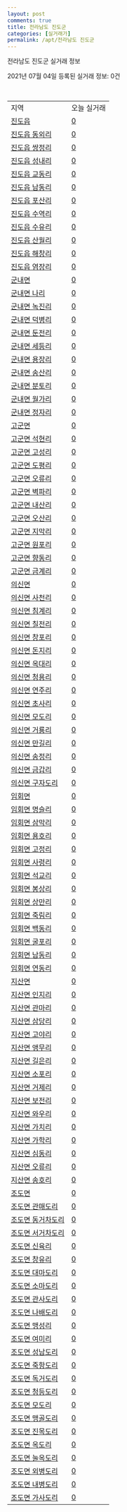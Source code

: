 ```yaml
---
layout: post
comments: true
title: 전라남도 진도군
categories: [실거래가]
permalink: /apt/전라남도 진도군
---
```


전라남도 진도군 실거래 정보

2021년 07월 04일 등록된 실거래 정보: 0건

<script type="text/javascript">
  google.charts.load('current', {'packages':['corechart']});
  google.charts.setOnLoadCallback(drawChart);

  function drawChart() {
    var data = google.visualization.arrayToDataTable([['거래일', '매매', '전월세', '전매'], ['20-07', 10, 1, 3], ['20-08', 9, 2, 0], ['20-09', 5, 4, 3], ['20-10', 24, 1, 0], ['20-11', 13, 1, 0], ['20-12', 11, 1, 0], ['21-01', 11, 0, 0], ['21-02', 5, 1, 0], ['21-03', 5, 0, 0], ['21-04', 5, 2, 0], ['21-05', 3, 1, 0], ['21-06', 4, 0, 0]]);

    var options = {
      title: '최근 유형별 거래량 추이',
      legend: { position: 'bottom' }
    };

    var chart = new google.visualization.LineChart(document.getElementById('columnchart_material'));
    chart.draw(data, (options));
  }
</script>

<div id="columnchart_material" style="width: 95%; margin-left: -35px"></div>
<br>
<table class="sortable">
  <tr>
    <td>지역</td>
    <td>오늘 실거래</td>
  </tr>

  
  <tr class="item">
    <td><a href="전라남도 진도군 진도읍">진도읍</a></td>
    <td><a href="전라남도 진도군 진도읍">0</a></td>
  </tr>
    

  <tr class="item">
    <td><a href="전라남도 진도군 진도읍 동외리">진도읍 동외리</a></td>
    <td><a href="전라남도 진도군 진도읍 동외리">0</a></td>
  </tr>
    

  <tr class="item">
    <td><a href="전라남도 진도군 진도읍 쌍정리">진도읍 쌍정리</a></td>
    <td><a href="전라남도 진도군 진도읍 쌍정리">0</a></td>
  </tr>
    

  <tr class="item">
    <td><a href="전라남도 진도군 진도읍 성내리">진도읍 성내리</a></td>
    <td><a href="전라남도 진도군 진도읍 성내리">0</a></td>
  </tr>
    

  <tr class="item">
    <td><a href="전라남도 진도군 진도읍 교동리">진도읍 교동리</a></td>
    <td><a href="전라남도 진도군 진도읍 교동리">0</a></td>
  </tr>
    

  <tr class="item">
    <td><a href="전라남도 진도군 진도읍 남동리">진도읍 남동리</a></td>
    <td><a href="전라남도 진도군 진도읍 남동리">0</a></td>
  </tr>
    

  <tr class="item">
    <td><a href="전라남도 진도군 진도읍 포산리">진도읍 포산리</a></td>
    <td><a href="전라남도 진도군 진도읍 포산리">0</a></td>
  </tr>
    

  <tr class="item">
    <td><a href="전라남도 진도군 진도읍 수역리">진도읍 수역리</a></td>
    <td><a href="전라남도 진도군 진도읍 수역리">0</a></td>
  </tr>
    

  <tr class="item">
    <td><a href="전라남도 진도군 진도읍 수유리">진도읍 수유리</a></td>
    <td><a href="전라남도 진도군 진도읍 수유리">0</a></td>
  </tr>
    

  <tr class="item">
    <td><a href="전라남도 진도군 진도읍 산월리">진도읍 산월리</a></td>
    <td><a href="전라남도 진도군 진도읍 산월리">0</a></td>
  </tr>
    

  <tr class="item">
    <td><a href="전라남도 진도군 진도읍 해창리">진도읍 해창리</a></td>
    <td><a href="전라남도 진도군 진도읍 해창리">0</a></td>
  </tr>
    

  <tr class="item">
    <td><a href="전라남도 진도군 진도읍 염장리">진도읍 염장리</a></td>
    <td><a href="전라남도 진도군 진도읍 염장리">0</a></td>
  </tr>
    

  <tr class="item">
    <td><a href="전라남도 진도군 군내면">군내면</a></td>
    <td><a href="전라남도 진도군 군내면">0</a></td>
  </tr>
    

  <tr class="item">
    <td><a href="전라남도 진도군 군내면 나리">군내면 나리</a></td>
    <td><a href="전라남도 진도군 군내면 나리">0</a></td>
  </tr>
    

  <tr class="item">
    <td><a href="전라남도 진도군 군내면 녹진리">군내면 녹진리</a></td>
    <td><a href="전라남도 진도군 군내면 녹진리">0</a></td>
  </tr>
    

  <tr class="item">
    <td><a href="전라남도 진도군 군내면 덕병리">군내면 덕병리</a></td>
    <td><a href="전라남도 진도군 군내면 덕병리">0</a></td>
  </tr>
    

  <tr class="item">
    <td><a href="전라남도 진도군 군내면 둔전리">군내면 둔전리</a></td>
    <td><a href="전라남도 진도군 군내면 둔전리">0</a></td>
  </tr>
    

  <tr class="item">
    <td><a href="전라남도 진도군 군내면 세등리">군내면 세등리</a></td>
    <td><a href="전라남도 진도군 군내면 세등리">0</a></td>
  </tr>
    

  <tr class="item">
    <td><a href="전라남도 진도군 군내면 용장리">군내면 용장리</a></td>
    <td><a href="전라남도 진도군 군내면 용장리">0</a></td>
  </tr>
    

  <tr class="item">
    <td><a href="전라남도 진도군 군내면 송산리">군내면 송산리</a></td>
    <td><a href="전라남도 진도군 군내면 송산리">0</a></td>
  </tr>
    

  <tr class="item">
    <td><a href="전라남도 진도군 군내면 분토리">군내면 분토리</a></td>
    <td><a href="전라남도 진도군 군내면 분토리">0</a></td>
  </tr>
    

  <tr class="item">
    <td><a href="전라남도 진도군 군내면 월가리">군내면 월가리</a></td>
    <td><a href="전라남도 진도군 군내면 월가리">0</a></td>
  </tr>
    

  <tr class="item">
    <td><a href="전라남도 진도군 군내면 정자리">군내면 정자리</a></td>
    <td><a href="전라남도 진도군 군내면 정자리">0</a></td>
  </tr>
    

  <tr class="item">
    <td><a href="전라남도 진도군 고군면">고군면</a></td>
    <td><a href="전라남도 진도군 고군면">0</a></td>
  </tr>
    

  <tr class="item">
    <td><a href="전라남도 진도군 고군면 석현리">고군면 석현리</a></td>
    <td><a href="전라남도 진도군 고군면 석현리">0</a></td>
  </tr>
    

  <tr class="item">
    <td><a href="전라남도 진도군 고군면 고성리">고군면 고성리</a></td>
    <td><a href="전라남도 진도군 고군면 고성리">0</a></td>
  </tr>
    

  <tr class="item">
    <td><a href="전라남도 진도군 고군면 도평리">고군면 도평리</a></td>
    <td><a href="전라남도 진도군 고군면 도평리">0</a></td>
  </tr>
    

  <tr class="item">
    <td><a href="전라남도 진도군 고군면 오류리">고군면 오류리</a></td>
    <td><a href="전라남도 진도군 고군면 오류리">0</a></td>
  </tr>
    

  <tr class="item">
    <td><a href="전라남도 진도군 고군면 벽파리">고군면 벽파리</a></td>
    <td><a href="전라남도 진도군 고군면 벽파리">0</a></td>
  </tr>
    

  <tr class="item">
    <td><a href="전라남도 진도군 고군면 내산리">고군면 내산리</a></td>
    <td><a href="전라남도 진도군 고군면 내산리">0</a></td>
  </tr>
    

  <tr class="item">
    <td><a href="전라남도 진도군 고군면 오산리">고군면 오산리</a></td>
    <td><a href="전라남도 진도군 고군면 오산리">0</a></td>
  </tr>
    

  <tr class="item">
    <td><a href="전라남도 진도군 고군면 지막리">고군면 지막리</a></td>
    <td><a href="전라남도 진도군 고군면 지막리">0</a></td>
  </tr>
    

  <tr class="item">
    <td><a href="전라남도 진도군 고군면 원포리">고군면 원포리</a></td>
    <td><a href="전라남도 진도군 고군면 원포리">0</a></td>
  </tr>
    

  <tr class="item">
    <td><a href="전라남도 진도군 고군면 향동리">고군면 향동리</a></td>
    <td><a href="전라남도 진도군 고군면 향동리">0</a></td>
  </tr>
    

  <tr class="item">
    <td><a href="전라남도 진도군 고군면 금계리">고군면 금계리</a></td>
    <td><a href="전라남도 진도군 고군면 금계리">0</a></td>
  </tr>
    

  <tr class="item">
    <td><a href="전라남도 진도군 의신면">의신면</a></td>
    <td><a href="전라남도 진도군 의신면">0</a></td>
  </tr>
    

  <tr class="item">
    <td><a href="전라남도 진도군 의신면 사천리">의신면 사천리</a></td>
    <td><a href="전라남도 진도군 의신면 사천리">0</a></td>
  </tr>
    

  <tr class="item">
    <td><a href="전라남도 진도군 의신면 침계리">의신면 침계리</a></td>
    <td><a href="전라남도 진도군 의신면 침계리">0</a></td>
  </tr>
    

  <tr class="item">
    <td><a href="전라남도 진도군 의신면 칠전리">의신면 칠전리</a></td>
    <td><a href="전라남도 진도군 의신면 칠전리">0</a></td>
  </tr>
    

  <tr class="item">
    <td><a href="전라남도 진도군 의신면 창포리">의신면 창포리</a></td>
    <td><a href="전라남도 진도군 의신면 창포리">0</a></td>
  </tr>
    

  <tr class="item">
    <td><a href="전라남도 진도군 의신면 돈지리">의신면 돈지리</a></td>
    <td><a href="전라남도 진도군 의신면 돈지리">0</a></td>
  </tr>
    

  <tr class="item">
    <td><a href="전라남도 진도군 의신면 옥대리">의신면 옥대리</a></td>
    <td><a href="전라남도 진도군 의신면 옥대리">0</a></td>
  </tr>
    

  <tr class="item">
    <td><a href="전라남도 진도군 의신면 청용리">의신면 청용리</a></td>
    <td><a href="전라남도 진도군 의신면 청용리">0</a></td>
  </tr>
    

  <tr class="item">
    <td><a href="전라남도 진도군 의신면 연주리">의신면 연주리</a></td>
    <td><a href="전라남도 진도군 의신면 연주리">0</a></td>
  </tr>
    

  <tr class="item">
    <td><a href="전라남도 진도군 의신면 초사리">의신면 초사리</a></td>
    <td><a href="전라남도 진도군 의신면 초사리">0</a></td>
  </tr>
    

  <tr class="item">
    <td><a href="전라남도 진도군 의신면 모도리">의신면 모도리</a></td>
    <td><a href="전라남도 진도군 의신면 모도리">0</a></td>
  </tr>
    

  <tr class="item">
    <td><a href="전라남도 진도군 의신면 거룡리">의신면 거룡리</a></td>
    <td><a href="전라남도 진도군 의신면 거룡리">0</a></td>
  </tr>
    

  <tr class="item">
    <td><a href="전라남도 진도군 의신면 만길리">의신면 만길리</a></td>
    <td><a href="전라남도 진도군 의신면 만길리">0</a></td>
  </tr>
    

  <tr class="item">
    <td><a href="전라남도 진도군 의신면 송정리">의신면 송정리</a></td>
    <td><a href="전라남도 진도군 의신면 송정리">0</a></td>
  </tr>
    

  <tr class="item">
    <td><a href="전라남도 진도군 의신면 금갑리">의신면 금갑리</a></td>
    <td><a href="전라남도 진도군 의신면 금갑리">0</a></td>
  </tr>
    

  <tr class="item">
    <td><a href="전라남도 진도군 의신면 구자도리">의신면 구자도리</a></td>
    <td><a href="전라남도 진도군 의신면 구자도리">0</a></td>
  </tr>
    

  <tr class="item">
    <td><a href="전라남도 진도군 임회면">임회면</a></td>
    <td><a href="전라남도 진도군 임회면">0</a></td>
  </tr>
    

  <tr class="item">
    <td><a href="전라남도 진도군 임회면 명슬리">임회면 명슬리</a></td>
    <td><a href="전라남도 진도군 임회면 명슬리">0</a></td>
  </tr>
    

  <tr class="item">
    <td><a href="전라남도 진도군 임회면 삼막리">임회면 삼막리</a></td>
    <td><a href="전라남도 진도군 임회면 삼막리">0</a></td>
  </tr>
    

  <tr class="item">
    <td><a href="전라남도 진도군 임회면 용호리">임회면 용호리</a></td>
    <td><a href="전라남도 진도군 임회면 용호리">0</a></td>
  </tr>
    

  <tr class="item">
    <td><a href="전라남도 진도군 임회면 고정리">임회면 고정리</a></td>
    <td><a href="전라남도 진도군 임회면 고정리">0</a></td>
  </tr>
    

  <tr class="item">
    <td><a href="전라남도 진도군 임회면 사령리">임회면 사령리</a></td>
    <td><a href="전라남도 진도군 임회면 사령리">0</a></td>
  </tr>
    

  <tr class="item">
    <td><a href="전라남도 진도군 임회면 석교리">임회면 석교리</a></td>
    <td><a href="전라남도 진도군 임회면 석교리">0</a></td>
  </tr>
    

  <tr class="item">
    <td><a href="전라남도 진도군 임회면 봉상리">임회면 봉상리</a></td>
    <td><a href="전라남도 진도군 임회면 봉상리">0</a></td>
  </tr>
    

  <tr class="item">
    <td><a href="전라남도 진도군 임회면 상만리">임회면 상만리</a></td>
    <td><a href="전라남도 진도군 임회면 상만리">0</a></td>
  </tr>
    

  <tr class="item">
    <td><a href="전라남도 진도군 임회면 죽림리">임회면 죽림리</a></td>
    <td><a href="전라남도 진도군 임회면 죽림리">0</a></td>
  </tr>
    

  <tr class="item">
    <td><a href="전라남도 진도군 임회면 백동리">임회면 백동리</a></td>
    <td><a href="전라남도 진도군 임회면 백동리">0</a></td>
  </tr>
    

  <tr class="item">
    <td><a href="전라남도 진도군 임회면 굴포리">임회면 굴포리</a></td>
    <td><a href="전라남도 진도군 임회면 굴포리">0</a></td>
  </tr>
    

  <tr class="item">
    <td><a href="전라남도 진도군 임회면 남동리">임회면 남동리</a></td>
    <td><a href="전라남도 진도군 임회면 남동리">0</a></td>
  </tr>
    

  <tr class="item">
    <td><a href="전라남도 진도군 임회면 연동리">임회면 연동리</a></td>
    <td><a href="전라남도 진도군 임회면 연동리">0</a></td>
  </tr>
    

  <tr class="item">
    <td><a href="전라남도 진도군 지산면">지산면</a></td>
    <td><a href="전라남도 진도군 지산면">0</a></td>
  </tr>
    

  <tr class="item">
    <td><a href="전라남도 진도군 지산면 인지리">지산면 인지리</a></td>
    <td><a href="전라남도 진도군 지산면 인지리">0</a></td>
  </tr>
    

  <tr class="item">
    <td><a href="전라남도 진도군 지산면 관마리">지산면 관마리</a></td>
    <td><a href="전라남도 진도군 지산면 관마리">0</a></td>
  </tr>
    

  <tr class="item">
    <td><a href="전라남도 진도군 지산면 삼당리">지산면 삼당리</a></td>
    <td><a href="전라남도 진도군 지산면 삼당리">0</a></td>
  </tr>
    

  <tr class="item">
    <td><a href="전라남도 진도군 지산면 고야리">지산면 고야리</a></td>
    <td><a href="전라남도 진도군 지산면 고야리">0</a></td>
  </tr>
    

  <tr class="item">
    <td><a href="전라남도 진도군 지산면 앵무리">지산면 앵무리</a></td>
    <td><a href="전라남도 진도군 지산면 앵무리">0</a></td>
  </tr>
    

  <tr class="item">
    <td><a href="전라남도 진도군 지산면 길은리">지산면 길은리</a></td>
    <td><a href="전라남도 진도군 지산면 길은리">0</a></td>
  </tr>
    

  <tr class="item">
    <td><a href="전라남도 진도군 지산면 소포리">지산면 소포리</a></td>
    <td><a href="전라남도 진도군 지산면 소포리">0</a></td>
  </tr>
    

  <tr class="item">
    <td><a href="전라남도 진도군 지산면 거제리">지산면 거제리</a></td>
    <td><a href="전라남도 진도군 지산면 거제리">0</a></td>
  </tr>
    

  <tr class="item">
    <td><a href="전라남도 진도군 지산면 보전리">지산면 보전리</a></td>
    <td><a href="전라남도 진도군 지산면 보전리">0</a></td>
  </tr>
    

  <tr class="item">
    <td><a href="전라남도 진도군 지산면 와우리">지산면 와우리</a></td>
    <td><a href="전라남도 진도군 지산면 와우리">0</a></td>
  </tr>
    

  <tr class="item">
    <td><a href="전라남도 진도군 지산면 가치리">지산면 가치리</a></td>
    <td><a href="전라남도 진도군 지산면 가치리">0</a></td>
  </tr>
    

  <tr class="item">
    <td><a href="전라남도 진도군 지산면 가학리">지산면 가학리</a></td>
    <td><a href="전라남도 진도군 지산면 가학리">0</a></td>
  </tr>
    

  <tr class="item">
    <td><a href="전라남도 진도군 지산면 심동리">지산면 심동리</a></td>
    <td><a href="전라남도 진도군 지산면 심동리">0</a></td>
  </tr>
    

  <tr class="item">
    <td><a href="전라남도 진도군 지산면 오류리">지산면 오류리</a></td>
    <td><a href="전라남도 진도군 지산면 오류리">0</a></td>
  </tr>
    

  <tr class="item">
    <td><a href="전라남도 진도군 지산면 송호리">지산면 송호리</a></td>
    <td><a href="전라남도 진도군 지산면 송호리">0</a></td>
  </tr>
    

  <tr class="item">
    <td><a href="전라남도 진도군 조도면">조도면</a></td>
    <td><a href="전라남도 진도군 조도면">0</a></td>
  </tr>
    

  <tr class="item">
    <td><a href="전라남도 진도군 조도면 관매도리">조도면 관매도리</a></td>
    <td><a href="전라남도 진도군 조도면 관매도리">0</a></td>
  </tr>
    

  <tr class="item">
    <td><a href="전라남도 진도군 조도면 동거차도리">조도면 동거차도리</a></td>
    <td><a href="전라남도 진도군 조도면 동거차도리">0</a></td>
  </tr>
    

  <tr class="item">
    <td><a href="전라남도 진도군 조도면 서거차도리">조도면 서거차도리</a></td>
    <td><a href="전라남도 진도군 조도면 서거차도리">0</a></td>
  </tr>
    

  <tr class="item">
    <td><a href="전라남도 진도군 조도면 신육리">조도면 신육리</a></td>
    <td><a href="전라남도 진도군 조도면 신육리">0</a></td>
  </tr>
    

  <tr class="item">
    <td><a href="전라남도 진도군 조도면 창유리">조도면 창유리</a></td>
    <td><a href="전라남도 진도군 조도면 창유리">0</a></td>
  </tr>
    

  <tr class="item">
    <td><a href="전라남도 진도군 조도면 대마도리">조도면 대마도리</a></td>
    <td><a href="전라남도 진도군 조도면 대마도리">0</a></td>
  </tr>
    

  <tr class="item">
    <td><a href="전라남도 진도군 조도면 소마도리">조도면 소마도리</a></td>
    <td><a href="전라남도 진도군 조도면 소마도리">0</a></td>
  </tr>
    

  <tr class="item">
    <td><a href="전라남도 진도군 조도면 관사도리">조도면 관사도리</a></td>
    <td><a href="전라남도 진도군 조도면 관사도리">0</a></td>
  </tr>
    

  <tr class="item">
    <td><a href="전라남도 진도군 조도면 나배도리">조도면 나배도리</a></td>
    <td><a href="전라남도 진도군 조도면 나배도리">0</a></td>
  </tr>
    

  <tr class="item">
    <td><a href="전라남도 진도군 조도면 맹성리">조도면 맹성리</a></td>
    <td><a href="전라남도 진도군 조도면 맹성리">0</a></td>
  </tr>
    

  <tr class="item">
    <td><a href="전라남도 진도군 조도면 여미리">조도면 여미리</a></td>
    <td><a href="전라남도 진도군 조도면 여미리">0</a></td>
  </tr>
    

  <tr class="item">
    <td><a href="전라남도 진도군 조도면 성남도리">조도면 성남도리</a></td>
    <td><a href="전라남도 진도군 조도면 성남도리">0</a></td>
  </tr>
    

  <tr class="item">
    <td><a href="전라남도 진도군 조도면 죽항도리">조도면 죽항도리</a></td>
    <td><a href="전라남도 진도군 조도면 죽항도리">0</a></td>
  </tr>
    

  <tr class="item">
    <td><a href="전라남도 진도군 조도면 독거도리">조도면 독거도리</a></td>
    <td><a href="전라남도 진도군 조도면 독거도리">0</a></td>
  </tr>
    

  <tr class="item">
    <td><a href="전라남도 진도군 조도면 청등도리">조도면 청등도리</a></td>
    <td><a href="전라남도 진도군 조도면 청등도리">0</a></td>
  </tr>
    

  <tr class="item">
    <td><a href="전라남도 진도군 조도면 모도리">조도면 모도리</a></td>
    <td><a href="전라남도 진도군 조도면 모도리">0</a></td>
  </tr>
    

  <tr class="item">
    <td><a href="전라남도 진도군 조도면 맹골도리">조도면 맹골도리</a></td>
    <td><a href="전라남도 진도군 조도면 맹골도리">0</a></td>
  </tr>
    

  <tr class="item">
    <td><a href="전라남도 진도군 조도면 진목도리">조도면 진목도리</a></td>
    <td><a href="전라남도 진도군 조도면 진목도리">0</a></td>
  </tr>
    

  <tr class="item">
    <td><a href="전라남도 진도군 조도면 옥도리">조도면 옥도리</a></td>
    <td><a href="전라남도 진도군 조도면 옥도리">0</a></td>
  </tr>
    

  <tr class="item">
    <td><a href="전라남도 진도군 조도면 눌옥도리">조도면 눌옥도리</a></td>
    <td><a href="전라남도 진도군 조도면 눌옥도리">0</a></td>
  </tr>
    

  <tr class="item">
    <td><a href="전라남도 진도군 조도면 외병도리">조도면 외병도리</a></td>
    <td><a href="전라남도 진도군 조도면 외병도리">0</a></td>
  </tr>
    

  <tr class="item">
    <td><a href="전라남도 진도군 조도면 내병도리">조도면 내병도리</a></td>
    <td><a href="전라남도 진도군 조도면 내병도리">0</a></td>
  </tr>
    

  <tr class="item">
    <td><a href="전라남도 진도군 조도면 가사도리">조도면 가사도리</a></td>
    <td><a href="전라남도 진도군 조도면 가사도리">0</a></td>
  </tr>
    


</table>


    
